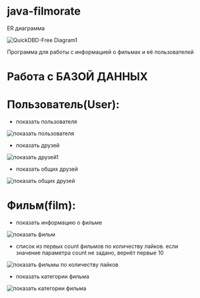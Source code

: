 # java-filmorate
ER диаграмма

![QuickDBD-Free Diagram1](https://user-images.githubusercontent.com/102370323/203747806-933bccf3-e345-49e8-9933-abd9c32ef00a.png)

Программа для работы с информацией о фильмах и её пользователей

# Работа с БАЗОЙ ДАННЫХ

# Пользователь(User):

- показать пользователя

![показать пользователя](https://user-images.githubusercontent.com/102370323/203748101-b8fa51e0-22c7-4791-a995-79aa6bd27400.jpg)

- показать друзей

![показать друзей1](https://user-images.githubusercontent.com/102370323/203748351-f70b419c-9910-4986-bb16-40c609429daa.jpg)

- показать общих друзей

![показать общих друзей](https://user-images.githubusercontent.com/102370323/203748465-3cf5ba77-38b7-455a-8446-fdfb21c7fd0d.jpg)

# Фильм(film):

- показать информацию о фильме

![показать фильм](https://user-images.githubusercontent.com/102370323/203748654-214cf0fd-12a7-4a8c-b8c1-a814f4dab02e.jpg)

- список из первых count фильмов по количеству лайков.
  если значение параметра count не задано, вернёт первые 10

![показать фильмы по количеству лайков](https://user-images.githubusercontent.com/102370323/203748789-e9d5447f-5c46-4fb6-8796-08aeb1a7d23b.jpg)

- показать категории фильма

![показать категории фильма](https://user-images.githubusercontent.com/102370323/203748907-288ae8f8-0131-40bf-910b-4cd3b622021c.jpg)
